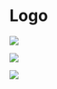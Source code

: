 # Logo

![](https://tilecloud.github.io/logo/tilecloud-256x256.png)

![](https://tilecloud.github.io/logo/tilecloud-256x60.png)

![](https://tilecloud.github.io/logo/tilecloud-512x120.png)
